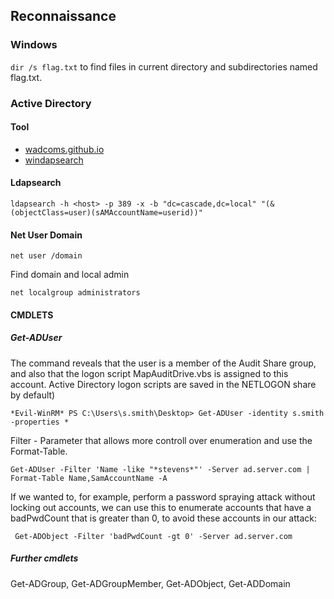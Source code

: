 ## Reconnaissance

### Windows

`dir /s flag.txt` to find files in current directory and subdirectories named flag.txt.


### Active Directory

#### Tool

* [wadcoms.github.io](https://wadcoms.github.io)
* [windapsearch](https://github.com/ropnop/windapsearch)

#### Ldapsearch

````
ldapsearch -h <host> -p 389 -x -b "dc=cascade,dc=local" "(&(objectClass=user)(sAMAccountName=userid))" 
````

#### Net User Domain

````
net user /domain
````
Find domain and local admin
```
net localgroup administrators
```

#### CMDLETS
##### Get-ADUser
The command reveals that the user is a member of the Audit Share group, and also that the logon script MapAuditDrive.vbs is assigned to this account. 
Active Directory logon scripts are saved in the NETLOGON share by default)
````
*Evil-WinRM* PS C:\Users\s.smith\Desktop> Get-ADUser -identity s.smith -properties * 
````
Filter - Parameter that allows more controll over enumeration and use the Format-Table.
```
Get-ADUser -Filter 'Name -like "*stevens*"' -Server ad.server.com | Format-Table Name,SamAccountName -A
```

If we wanted to, for example, perform a password spraying attack without locking out accounts, we can use this to enumerate accounts that have a badPwdCount that is greater than 0, to avoid these accounts in our attack:
```
 Get-ADObject -Filter 'badPwdCount -gt 0' -Server ad.server.com
```
##### Further cmdlets
Get-ADGroup, Get-ADGroupMember, Get-ADObject, Get-ADDomain